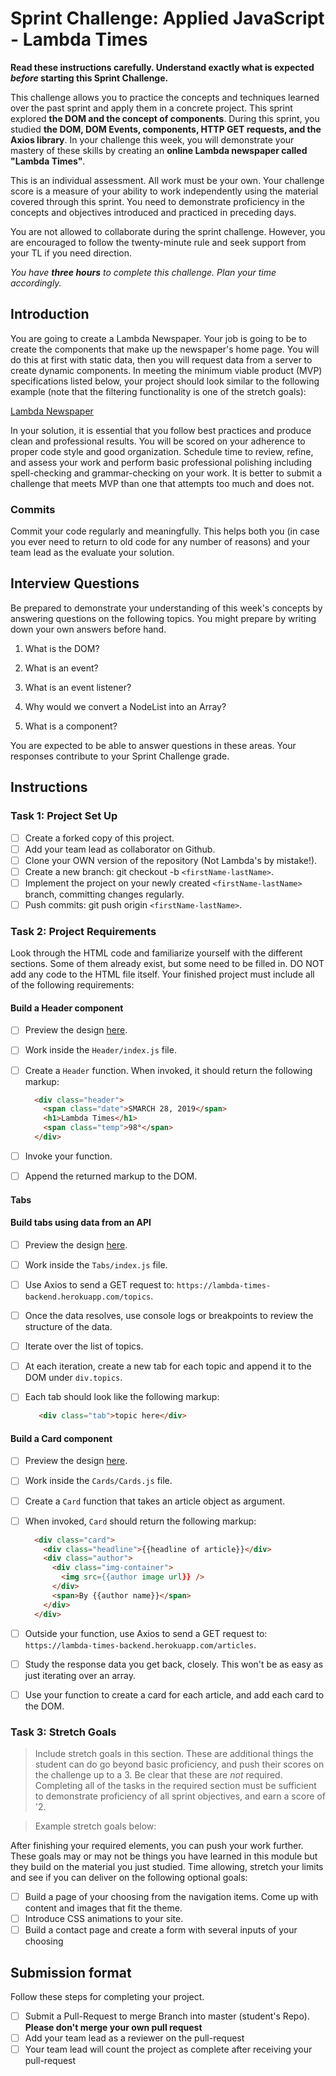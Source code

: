 # Sprint Challenge: Applied JavaScript - Lambda Times

**Read these instructions carefully. Understand exactly what is expected _before_ starting this Sprint Challenge.**

This challenge allows you to practice the concepts and techniques learned over the past sprint and apply them in a concrete project. This sprint explored **the DOM and the concept of components**. During this sprint, you studied **the DOM, DOM Events, components, HTTP GET requests, and the Axios library**. In your challenge this week, you will demonstrate your mastery of these skills by creating an **online Lambda newspaper called "Lambda Times"**.

This is an individual assessment. All work must be your own. Your challenge score is a measure of your ability to work independently using the material covered through this sprint. You need to demonstrate proficiency in the concepts and objectives introduced and practiced in preceding days.

You are not allowed to collaborate during the sprint challenge. However, you are encouraged to follow the twenty-minute rule and seek support from your TL if you need direction.

_You have **three hours** to complete this challenge. Plan your time accordingly._

## Introduction

You are going to create a Lambda Newspaper. Your job is going to be to create the components that make up the newspaper's home page. You will do this at first with static data, then you will request data from a server to create dynamic components. In meeting the minimum viable product (MVP) specifications listed below, your project should look similar to the following example (note that the filtering functionality is one of the stretch goals):

[Lambda Newspaper](./finished.gif)

In your solution, it is essential that you follow best practices and produce clean and professional results. You will be scored on your adherence to proper code style and good organization. Schedule time to review, refine, and assess your work and perform basic professional polishing including spell-checking and grammar-checking on your work. It is better to submit a challenge that meets MVP than one that attempts too much and does not.

### Commits

Commit your code regularly and meaningfully. This helps both you (in case you ever need to return to old code for any number of reasons) and your team lead as the evaluate your solution.

## Interview Questions

Be prepared to demonstrate your understanding of this week's concepts by answering questions on the following topics. You might prepare by writing down your own answers before hand.

1. What is the DOM?

2. What is an event?

3. What is an event listener?

4. Why would we convert a NodeList into an Array?

5. What is a component?

You are expected to be able to answer questions in these areas. Your responses contribute to your Sprint Challenge grade.

## Instructions

### Task 1: Project Set Up

- [ ] Create a forked copy of this project.
- [ ] Add your team lead as collaborator on Github.
- [ ] Clone your OWN version of the repository (Not Lambda's by mistake!).
- [ ] Create a new branch: git checkout -b `<firstName-lastName>`.
- [ ] Implement the project on your newly created `<firstName-lastName>` branch, committing changes regularly.
- [ ] Push commits: git push origin `<firstName-lastName>`.

### Task 2: Project Requirements

Look through the HTML code and familiarize yourself with the different sections. Some of them already exist, but some need to be filled in. DO NOT add any code to the HTML file itself. Your finished project must include all of the following requirements:

#### Build a Header component

- [ ] Preview the design [here](./example-header.png).
- [ ] Work inside the `Header/index.js` file.
- [ ] Create a `Header` function. When invoked, it should return the following markup:

  ```html
    <div class="header">
      <span class="date">SMARCH 28, 2019</span>
      <h1>Lambda Times</h1>
      <span class="temp">98°</span>
    </div>
  ```

- [ ] Invoke your function.
- [ ] Append the returned markup to the DOM.

#### Tabs

#### Build tabs using data from an API

- [ ] Preview the design [here](./example.tabs.png).
- [ ] Work inside the `Tabs/index.js` file.
- [ ] Use Axios to send a GET request to: `https://lambda-times-backend.herokuapp.com/topics`.
- [ ] Once the data resolves, use console logs or breakpoints to review the structure of the data.
- [ ] Iterate over the list of topics.
- [ ] At each iteration, create a new tab for each topic and append it to the DOM under `div.topics`.
- [ ] Each tab should look like the following markup:

  ```html
     <div class="tab">topic here</div>
  ```

#### Build a Card component

- [ ] Preview the design [here](./example-card.png).
- [ ] Work inside the `Cards/Cards.js` file.
- [ ] Create a `Card` function that takes an article object as argument.
- [ ] When invoked, `Card` should return the following markup:

  ```html
    <div class="card">
      <div class="headline">{{headline of article}}</div>
      <div class="author">
        <div class="img-container">
          <img src={{author image url}} />
        </div>
        <span>By {{author name}}</span>
      </div>
    </div>
  ```

- [ ] Outside your function, use Axios to send a GET request to: `https://lambda-times-backend.herokuapp.com/articles`.
- [ ] Study the response data you get back, closely. This won't be as easy as just iterating over an array.
- [ ] Use your function to create a card for each article, and add each card to the DOM.

### Task 3: Stretch Goals

> Include stretch goals in this section. These are additional things the student can do go beyond basic proficiency, and push their scores on the challenge up to a 3. Be clear that these are *not* required. Completing all of the tasks in the required section must be sufficient to  demonstrate proficiency of all sprint objectives, and earn a score of '2. 

> Example stretch goals below:

After finishing your required elements, you can push your work further. These goals may or may not be things you have learned in this module but they build on the material you just studied. Time allowing, stretch your limits and see if you can deliver on the following optional goals:

* [ ] Build a page of your choosing from the navigation items.  Come up with content and images that fit the theme.  
* [ ] Introduce CSS animations to your site.
* [ ] Build a contact page and create a form with several inputs of your choosing

## Submission format

Follow these steps for completing your project.

- [ ] Submit a Pull-Request to merge <firstName-lastName> Branch into master (student's  Repo). **Please don't merge your own pull request**
- [ ] Add your team lead as a reviewer on the pull-request
- [ ] Your team lead will count the project as complete after receiving your pull-request
